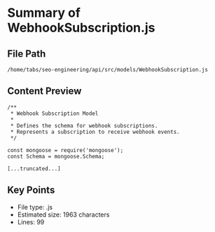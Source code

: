 # Summary of WebhookSubscription.js
  
## File Path
`/home/tabs/seo-engineering/api/src/models/WebhookSubscription.js`

## Content Preview
```
/**
 * Webhook Subscription Model
 * 
 * Defines the schema for webhook subscriptions.
 * Represents a subscription to receive webhook events.
 */

const mongoose = require('mongoose');
const Schema = mongoose.Schema;

[...truncated...]
```

## Key Points
- File type: .js
- Estimated size: 1963 characters
- Lines: 99
